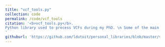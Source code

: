 ```yaml
---
title: "vcf_tools.py"
collection: code
permalink: /code/vcf_tools
citation: '<b>vcf_tools.py</b>.
Python library used to process VCFs during my PhD. \n Some of the main functions: <b>extract_pi_double_vcf_bed()</b> appends nucleotide diversity information line by line to a bed file. It uses two vcfs as input ( one for genotypes, and one for depth at all sites). <b>count_sites_under_condition_vcf()</b> Check the number of sites that respect a condition for a sub part of a vcf file. <b>all_freq_spectrum_vcf_bed()</b> Append the folded allele frequency spectrum information line by line to a bed file filtering the vcf file according to user based conditions. It uses two vcfs as input ( one for genotypes, and one for depth at all sites)( one for genotypes, and one for depth at all sites)
'
githuburl: 'https://github.com/ldutoit/personal_libraries/blob/master/vcf_tools.py'
---
```




